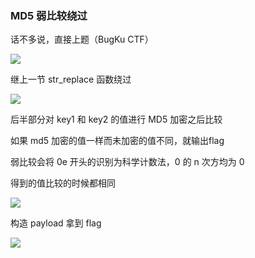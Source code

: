 ### MD5 弱比较绕过

话不多说，直接上题（BugKu CTF）

![](https://pic1.imgdb.cn/item/67b062c5d0e0a243d4ff9d3c.jpg)

继上一节 str_replace 函数绕过

![](https://pic1.imgdb.cn/item/67b062d6d0e0a243d4ff9d40.jpg)

后半部分对 key1 和 key2 的值进行 MD5 加密之后比较

如果 md5 加密的值一样而未加密的值不同，就输出flag

弱比较会将 0e 开头的识别为科学计数法，0 的 n 次方均为 0

得到的值比较的时候都相同

![](https://pic1.imgdb.cn/item/67b06337d0e0a243d4ff9d4f.jpg)

构造 payload 拿到 flag

![](https://pic1.imgdb.cn/item/67b0637cd0e0a243d4ff9d63.jpg)